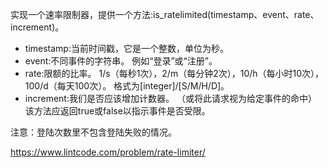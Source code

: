 实现一个速率限制器，提供一个方法:is_ratelimited(timestamp、event、rate、increment)。

- timestamp:当前时间戳，它是一个整数，单位为秒。
- event:不同事件的字符串。 例如“登录”或“注册”。
- rate:限额的比率。 1/s（每秒1次），2/m（每分钟2次），10/h（每小时10次），100/d（每天100次）。 格式为[integer]/[S/M/H/D]。
- increment:我们是否应该增加计数器。 （或将此请求视为给定事件的命中）
该方法应返回true或false以指示事件是否受限。

注意：登陆次数里不包含登陆失败的情况。

https://www.lintcode.com/problem/rate-limiter/